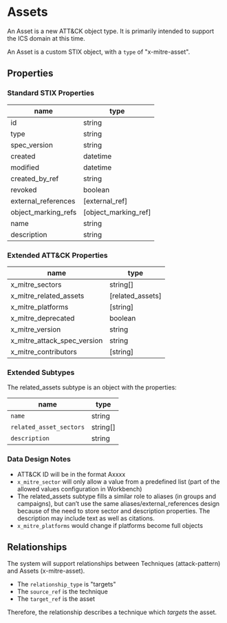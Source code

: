 # Assets

An Asset is a new ATT&CK object type. It is primarily intended to support the ICS domain at this time.

An Asset is a custom STIX object, with a `type` of "x-mitre-asset".

## Properties

### Standard STIX Properties

| name                | type                 |
|---------------------|----------------------|
| id                  | string               |
| type                | string               |
| spec_version        | string               |
| created             | datetime             |
| modified            | datetime             |
| created_by_ref      | string               |
| revoked             | boolean              |
| external_references | [external_ref]       |
| object_marking_refs | [object_marking_ref] |
| name                | string               |
| description         | string               |

### Extended ATT&CK Properties

| name                        | type             |
|-----------------------------|------------------|
| x_mitre_sectors             | string[]           |
| x_mitre_related_assets      | [related_assets] |
| x_mitre_platforms           | [string]         |
| x_mitre_deprecated          | boolean          |
| x_mitre_version             | string           |
| x_mitre_attack_spec_version | string           |
| x_mitre_contributors        | [string]         |

### Extended Subtypes

The related_assets subtype is an object with the properties:

| name                    | type     |
|-------------------------|----------|
| `name`                  | string   |
| `related_asset_sectors` | string[] |
| `description`           | string   |

### Data Design Notes

- ATT&CK ID will be in the format Axxxx
- `x_mitre_sector` will only allow a value from a predefined list (part of the allowed values configuration in Workbench)
- The related_assets subtype fills a similar role to aliases (in groups and campaigns), but can’t use the same aliases/external_references design because of the need to store sector and description properties. The description may include text as well as citations.
- `x_mitre_platforms` would change if platforms become full objects

## Relationships

The system will support relationships between Techniques (attack-pattern) and Assets (x-mitre-asset).
- The `relationship_type` is "targets"
- The `source_ref` is the technique
- The `target_ref` is the asset

Therefore, the relationship describes a technique which _targets_ the asset.
